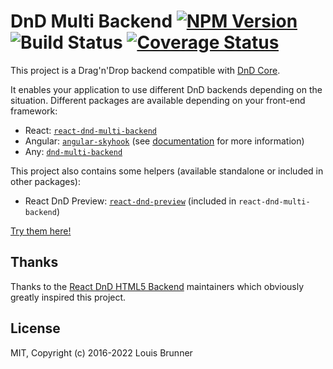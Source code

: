 # DnD Multi Backend [![NPM Version][npm-image]][npm-url] ![Build Status][ci-image] [![Coverage Status][coveralls-image]][coveralls-url]

This project is a Drag'n'Drop backend compatible with [DnD Core](https://github.com/react-dnd/react-dnd).

It enables your application to use different DnD backends depending on the situation. Different packages are available depending on your front-end framework:

  - React: [`react-dnd-multi-backend`](packages/react-dnd-multi-backend)
  - Angular: [`angular-skyhook`](https://github.com/cormacrelf/angular-skyhook) (see [documentation](https://cormacrelf.github.io/angular-skyhook/angular-skyhook-multi-backend/) for more information)
  - Any: [`dnd-multi-backend`](packages/dnd-multi-backend)

This project also contains some helpers (available standalone or included in other packages):

 - React DnD Preview: [`react-dnd-preview`](packages/react-dnd-preview) (included in `react-dnd-multi-backend`)

[Try them here!](https://louisbrunner.github.io/dnd-multi-backend/examples)


## Thanks

Thanks to the [React DnD HTML5 Backend](https://github.com/react-dnd/react-dnd) maintainers which obviously greatly inspired this project.


## License

MIT, Copyright (c) 2016-2022 Louis Brunner



[npm-image]: https://img.shields.io/npm/v/dnd-multi-backend.svg
[npm-url]: https://npmjs.org/package/dnd-multi-backend
[ci-image]: https://github.com/LouisBrunner/dnd-multi-backend/workflows/Build/badge.svg
[coveralls-image]: https://coveralls.io/repos/github/LouisBrunner/dnd-multi-backend/badge.svg?branch=master
[coveralls-url]: https://coveralls.io/github/LouisBrunner/dnd-multi-backend?branch=master
